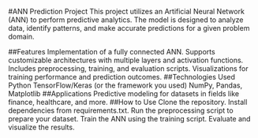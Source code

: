 #ANN Prediction Project
This project utilizes an Artificial Neural Network (ANN) to perform predictive analytics. The model is designed to analyze data, identify patterns, and make accurate predictions for a given problem domain.

##Features
Implementation of a fully connected ANN.
Supports customizable architectures with multiple layers and activation functions.
Includes preprocessing, training, and evaluation scripts.
Visualizations for training performance and prediction outcomes.
##Technologies Used
Python
TensorFlow/Keras (or the framework you used)
NumPy, Pandas, Matplotlib
##Applications
Predictive modeling for datasets in fields like finance, healthcare, and more.
##How to Use
Clone the repository.
Install dependencies from requirements.txt.
Run the preprocessing script to prepare your dataset.
Train the ANN using the training script.
Evaluate and visualize the results.
